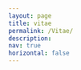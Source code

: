 ```yaml
---
layout: page
title: vitae
permalink: /Vitae/
description: 
nav: true
horizontal: false
---
```

<object data="../assets/pdf/Siril_TD_CV.pdf" width="1000" height="1000" type='application/pdf'></object>

